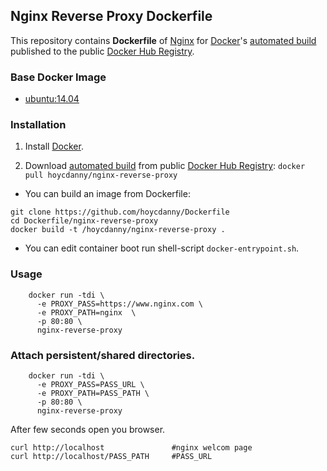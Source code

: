 ## Nginx Reverse Proxy Dockerfile


This repository contains **Dockerfile** of [Nginx](http://nginx.org/) for [Docker](https://www.docker.com/)'s [automated build](https://hub.docker.com/r/hoycdanny/nginx-reverse-proxy/) published to the public [Docker Hub Registry](https://registry.hub.docker.com/).


### Base Docker Image

* [ubuntu:14.04](https://github.com/tianon/docker-brew-ubuntu-core/blob/31ebd22e9e83185d69d50b3492911aedf519dd4a/trusty/Dockerfile)


### Installation

1. Install [Docker](https://www.docker.com/).

2. Download [automated build](https://hub.docker.com/r/hoycdanny/nginx-reverse-proxy/) from public [Docker Hub Registry](https://registry.hub.docker.com/): 
   `docker pull hoycdanny/nginx-reverse-proxy`

- You can build an image from Dockerfile: 
```
git clone https://github.com/hoycdanny/Dockerfile
cd Dockerfile/nginx-reverse-proxy
docker build -t /hoycdanny/nginx-reverse-proxy . 
```
- You can edit container boot run shell-script `docker-entrypoint.sh`.

### Usage
```
    docker run -tdi \ 
      -e PROXY_PASS=https://www.nginx.com \
      -e PROXY_PATH=nginx  \
      -p 80:80 \
      nginx-reverse-proxy
```
### Attach persistent/shared directories.
```
    docker run -tdi \
      -e PROXY_PASS=PASS_URL \
      -e PROXY_PATH=PASS_PATH \
      -p 80:80 \
      nginx-reverse-proxy
```
After few seconds open you browser.
```
curl http://localhost               #nginx welcom page
curl http://localhost/PASS_PATH     #PASS_URL
```
